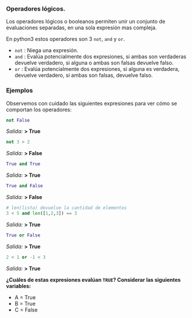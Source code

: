 ### Operadores lógicos.

Los operadores lógicos o booleanos permiten unir un conjunto de evaluaciones separadas, en una sola expresión mas compleja.

En python3 estos operadores son 3 `not`, `and` y `or`.
  
* `not` : Niega una expresión.
* `and` : Evalúa potencialmente dos expresiones, si ambas son verdaderas devuelve verdadero, si alguna o ambas son falsas devuelve falso.
* `or`  : Evalúa potencialmente dos expresiones, si alguna es verdadera, devuelve verdadero, si ambas son falsas, devuelve falso.


### Ejemplos

Observemos con cuidado las siguientes expresiones para ver cómo se comportan los operadores:

  ``` python
not False
  ```
  _Salida:_
**> True**

  ``` python
not 3 > 2
  ```
  _Salida:_
**> False**


  ``` python
True and True
  ```
  _Salida:_
**> True**

  ``` python
True and False
  ```
  _Salida:_
**> False**

  ``` python
# len(lista) devuelve la cantidad de elementos
3 < 5 and len([1,2,3]) == 3
  ```
  _Salida:_
**> True**

  ``` python
True or False
  ```
  _Salida:_
**> True**

  ``` python
2 < 1 or -1 < 3
  ```
  _Salida:_
**> True**
<br>

**¿Cuáles de estas expresiones evalúan `TRUE`? Considerar las siguientes variables:** 
* A = True
* B = True
* C = False

